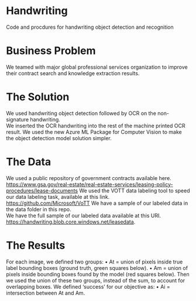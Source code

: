 # Handwriting
Code and procdures for handwriting object detection and recognition

# Business Problem
We teamed with major global professional services organization to improve their contract search and knowledge extraction results. 

# The Solution
We used handwriting object detection followed by OCR on the non-signature handwriting.  
We inserted the OCR handwriting into the rest of the machine printed OCR result.
We used the new Azure ML Package for Computer Vision to make the object detection model solution simpler.

# The Data
We used a public repository of government contracts available here. https://www.gsa.gov/real-estate/real-estate-services/leasing-policy-procedures/lease-documents 
We used the VOTT data labeling tool to speed our data labeling task, available at this link. https://github.com/Microsoft/VoTT
We have a sample of our labeled data in the data folder in this repo.  
We have the full sample of our labeled data available at this URI. https://handwriting.blob.core.windows.net/leasedata.   

# The Results
For each image, we defined two groups:
•	At = union of pixels inside true label bounding boxes (ground truth, green squares below). 
•	Am = union of pixels inside bounding boxes found by the model (red squares below). 
Then we used the union of these two groups, instead of the sum, to account for overlapping boxes. We defined ‘success’ for our objective as: 
•	Ai = intersection between At and Am. 
